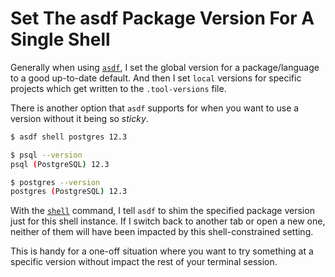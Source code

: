 # Set The asdf Package Version For A Single Shell

Generally when using [`asdf`](https://asdf-vm.com/), I set the global version
for a package/language to a good up-to-date default. And then I set `local`
versions for specific projects which get written to the `.tool-versions` file.

There is another option that `asdf` supports for when you want to use a version
without it being so _sticky_.

```bash
$ asdf shell postgres 12.3

$ psql --version
psql (PostgreSQL) 12.3

$ postgres --version
postgres (PostgreSQL) 12.3
```

With the
[`shell`](https://asdf-vm.com/#/core-manage-versions?id=set-current-version)
command, I tell `asdf` to shim the specified package version just for this
shell instance. If I switch back to another tab or open a new one, neither of
them will have been impacted by this shell-constrained setting.

This is handy for a one-off situation where you want to try something at a
specific version without impact the rest of your terminal session.
